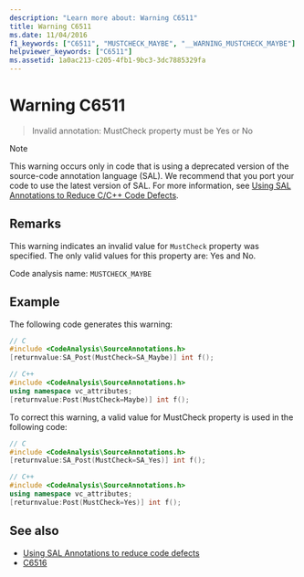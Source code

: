 ```yaml
---
description: "Learn more about: Warning C6511"
title: Warning C6511
ms.date: 11/04/2016
f1_keywords: ["C6511", "MUSTCHECK_MAYBE", "__WARNING_MUSTCHECK_MAYBE"]
helpviewer_keywords: ["C6511"]
ms.assetid: 1a0ac213-c205-4fb1-9bc3-3dc7885329fa
---
```

# Warning C6511

> Invalid annotation: MustCheck property must be Yes or No

> [!NOTE]
> This warning occurs only in code that is using a deprecated version of the source-code annotation language (SAL). We recommend that you port your code to use the latest version of SAL. For more information, see [Using SAL Annotations to Reduce C/C++ Code Defects](../code-quality/using-sal-annotations-to-reduce-c-cpp-code-defects.md).

## Remarks

This warning indicates an invalid value for `MustCheck` property was specified. The only valid values for this property are: Yes and No.

Code analysis name: `MUSTCHECK_MAYBE`

## Example

The following code generates this warning:

```cpp
// C
#include <CodeAnalysis\SourceAnnotations.h>
[returnvalue:SA_Post(MustCheck=SA_Maybe)] int f();

// C++
#include <CodeAnalysis\SourceAnnotations.h>
using namespace vc_attributes;
[returnvalue:Post(MustCheck=Maybe)] int f();
```

To correct this warning, a valid value for MustCheck property is used in the following code:

```cpp
// C
#include <CodeAnalysis\SourceAnnotations.h>
[returnvalue:SA_Post(MustCheck=SA_Yes)] int f();

// C++
#include <CodeAnalysis\SourceAnnotations.h>
using namespace vc_attributes;
[returnvalue:Post(MustCheck=Yes)] int f();
```

## See also

- [Using SAL Annotations to reduce code defects](using-sal-annotations-to-reduce-c-cpp-code-defects.md)
- [C6516](../code-quality/c6516.md)
